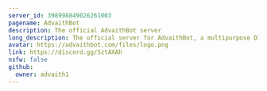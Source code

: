```yaml
---
server_id: 398998849026261003
pagename: AdvaithBot
description: The official AdvaithBot server
long_description: The official server for AdvaithBot, a multipurpose Discord bot with fun, animals, searching, utility, text, info, moderation, urls, and emoji!
avatar: https://advaithbot.com/files/logo.png
link: https://discord.gg/SztAXAh
nsfw: false
github:
  owner: advaith1
---
```

